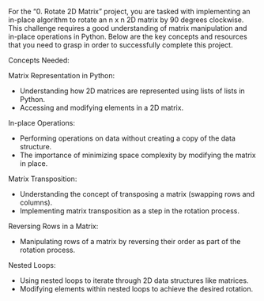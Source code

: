 For the “0. Rotate 2D Matrix” project, you are tasked with implementing an in-place algorithm to rotate an n x n 2D matrix by 90 degrees clockwise. This challenge requires a good understanding of matrix manipulation and in-place operations in Python. Below are the key concepts and resources that you need to grasp in order to successfully complete this project.

Concepts Needed:

Matrix Representation in Python:
- Understanding how 2D matrices are represented using lists of lists in Python.
- Accessing and modifying elements in a 2D matrix.

In-place Operations:
- Performing operations on data without creating a copy of the data structure.
- The importance of minimizing space complexity by modifying the matrix in place.

Matrix Transposition:
- Understanding the concept of transposing a matrix (swapping rows and columns).
- Implementing matrix transposition as a step in the rotation process.

Reversing Rows in a Matrix:
- Manipulating rows of a matrix by reversing their order as part of the rotation process.

Nested Loops:
- Using nested loops to iterate through 2D data structures like matrices.
- Modifying elements within nested loops to achieve the desired rotation.
